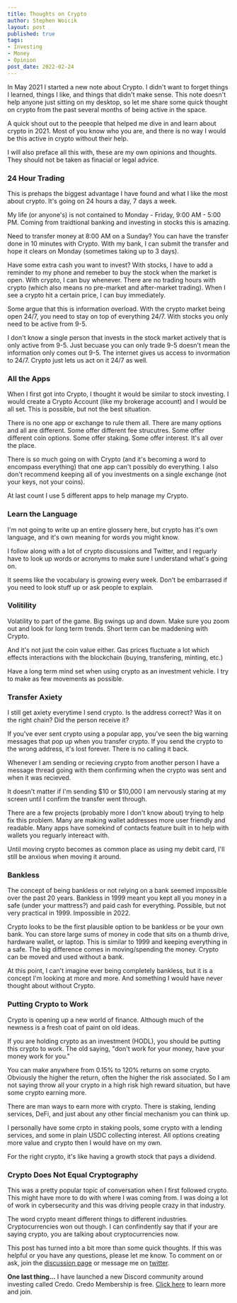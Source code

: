 ```yaml
---
title: Thoughts on Crypto
author: Stephen Woicik
layout: post
published: true
tags:
- Investing
- Money
- Opinion
post_date: 2022-02-24
---
```

In May 2021 I started a new note about Crypto. I didn't want to forget things I learned, things I like, and things that didn't make sense. This note doesn't help anyone just sitting on my desktop, so let me share some quick thought on crypto from the past several months of being active in the space. 

A quick shout out to the peeople that helped me dive in and learn about crypto in 2021. Most of you know who you are, and there is no way I would be this active in crypto without their help. 

I will also preface all this with, these are my own opinions and thoughts. They should not be taken as finacial or legal advice. 

### 24 Hour Trading

This is prehaps the biggest advantage I have found and what I like the most about crypto. It's going on 24 hours a day, 7 days a week. 

My life (or anyone's) is not contained to Monday - Friday, 9:00 AM - 5:00 PM. Coming from traidtional banking and investing in stocks this is amazing. 

Need to transfer money at 8:00 AM on a Sunday? You can have the transfer done in 10 minutes with Crypto. With my bank, I can submit the transfer and hope it clears on Monday (sometimes taking up to 3 days). 

Have some extra cash you want to invest? With stocks, I have to add a reminder to my phone and remeber to buy the stock when the market is open. With crypto, I can buy whenever. There are no trading hours with crypto (which also means no pre-market and after-market trading). When I see a crypto hit a certain price, I can buy immediately. 

Some argue that this is information overload. With the crypto market being open 24/7, you need to stay on top of everything 24/7. With stocks you only need to be active from 9-5. 

I don't know a single person that invests in the stock market actively that is only active from 9-5. Just becuase you can only trade 9-5 doesn't mean the information only comes out 9-5. The internet gives us access to invormation to 24/7. Crypto just lets us act on it 24/7 as well. 

### All the Apps

When I first got into Crypto, I thought it would be similar to stock investing. I would create a Crypto Account (like my brokerage account) and I would be all set. This is possible, but not the best situation. 

There is no one app or exchange to rule them all. There are many options and all are different. Some offer different fee strucutres. Some offer different coin options. Some offer staking. Some offer interest. It's all over the place. 

There is so much going on with Crypto (and it's becoming a word to encompass everything) that one app can't possibly do everything. I also don't recommend keeping all of you investments on a single exchange (not your keys, not your coins). 

At last count I use 5 different apps to help manage my Crypto. 

### Learn the Language

I'm not going to write up an entire glossery here, but crypto has it's own language, and it's own meaning for words you might know. 

I follow along with a lot of crypto discussions and Twitter, and I reguarly have to look up words or acronyms to make sure I understand what's going on. 

It seems like the vocabulary is growing every week. Don't be embarrased if you need to look stuff up or ask people to explain. 

### Volitility

Volatility to part of the game. Big swings up and down. Make sure you zoom out and look for long term trends. Short term can be maddening with Crypto. 

And it's not just the coin value either. Gas prices fluctuate a lot which effects interactions with the blockchain (buying, transfering, minting, etc.)

Have a long term mind set when using crypto as an investment vehicle. I try to make as few movements as possible. 

### Transfer Axiety

I still get axiety everytime I send crypto. Is the address correct? Was it on the right chain? Did the person receive it? 

If you've ever sent crypto using a popular app, you've seen the big warning messages that pop up when you transfer crypto. If you send the crypto to the wrong address, it's lost forever. There is no calling it back. 

Whenever I am sending or recieving crypto from another person I have a message thread going with them confirming when the crypto was sent and when it was recieved. 

It doesn't matter if I'm sending $10 or $10,000 I am nervously staring at my screen until I confirm the transfer went through. 

There are a few projects (probably more I don't know about) trying to help fix this problem. Many are making wallet addresses more user friendly and readable. Many apps have somekind of contacts feature built in to help with wallets you reguarly intereact with. 

Until moving crypto becomes as common place as using my debit card, I'll still be anxious when moving it around. 

### Bankless

The concept of being bankless or not relying on a bank seemed impossible over the past 20 years. Bankless in 1999 meant you kept all you money in a safe (under your mattress?) and paid cash for everything. Possible, but not very practical in 1999. Impossible in 2022. 

Crypto looks to be the first plausible option to be bankless or be your own bank. You can store large sums of money in code that sits on a thumb drive, hardware wallet, or laptop. This is similar to 1999 and keeping everything in a safe. The big difference comes in moving/spending the money. Crypto can be moved and used without a bank. 

At this point, I can't imagine ever being completely bankless, but it is a concept I'm looking at more and more. And something I would have never thought about without Crypto. 

### Putting Crypto to Work

Crypto is opening up a new world of finance. Although much of the newness is a fresh coat of paint on old ideas. 

If you are holding crypto as an investment (HODL), you should be putting this crypto to work. The old saying, "don't work for your money, have your money work for you." 

You can make anywhere from 0.15% to 120% returns on some crypto. Obviously the higher the return, often the higher the risk associated. So I am not saying throw all your crypto in a high risk high reward situation, but have some crypto earning more. 

There are man ways to earn more with crypto. There is staking, lending services, DeFi, and just about any other fincial mechanism you can think up. 

I personally have some crpto in staking pools, some crypto with a lending services, and some in plain USDC collecting interest. All options creating more value and crypto then I would have on my own. 

For the right crypto, it's like having a growth stock that pays a dividend.

### Crypto Does Not Equal Cryptography

This was a pretty popular topic of conversation when I first followed crypto. This might have more to do with where I was coming from. I was doing a lot of work in cybersecurity and this was driving people crazy in that industry. 

The word crypto meant different things to different industries. Cryptocurrencies won out though. I can confindently say that if your are saying crypto, you are talking about cryptocurrencies now.  

This post has turned into a bit more than some quick thoughts. If this was helpful or you have any questions, please let me know. To comment on or ask, join the [discussion page](https://github.com/swoicik/swoicik.github.io/discussions/26) or message me on [twitter](https://twitter.com/swoicik). 

**One last thing...** I have launched a new Discord community around investing called Credo. Credo Membership is free. [Click here](https://investwithcredo.com/) to learn more and join. 
